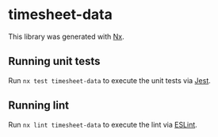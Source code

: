 # timesheet-data

This library was generated with [Nx](https://nx.dev).

## Running unit tests

Run `nx test timesheet-data` to execute the unit tests via [Jest](https://jestjs.io).

## Running lint

Run `nx lint timesheet-data` to execute the lint via [ESLint](https://eslint.org/).
